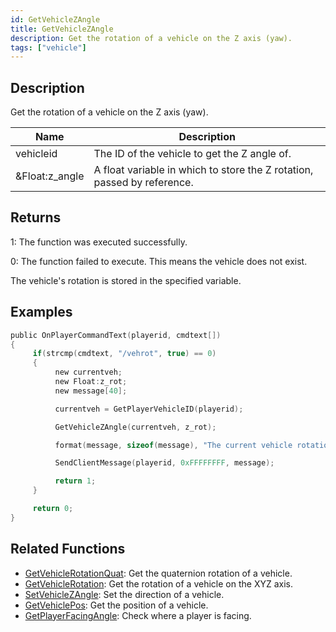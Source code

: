 ```yaml
---
id: GetVehicleZAngle
title: GetVehicleZAngle
description: Get the rotation of a vehicle on the Z axis (yaw).
tags: ["vehicle"]
---
```


## Description

Get the rotation of a vehicle on the Z axis (yaw).

| Name | Description |
| --- | --- |
| vehicleid | The ID of the vehicle to get the Z angle of. |
| &Float:z_angle | A float variable in which to store the Z rotation, passed by reference. |

## Returns

1: The function was executed successfully.

0: The function failed to execute. This means the vehicle does not exist.

The vehicle's rotation is stored in the specified variable.

## Examples

```c
public OnPlayerCommandText(playerid, cmdtext[])
{
     if(strcmp(cmdtext, "/vehrot", true) == 0)
     {
          new currentveh;
          new Float:z_rot;
          new message[40];

          currentveh = GetPlayerVehicleID(playerid);

          GetVehicleZAngle(currentveh, z_rot);

          format(message, sizeof(message), "The current vehicle rotation is: %.0f", z_rot);

          SendClientMessage(playerid, 0xFFFFFFFF, message);

          return 1;
     }

     return 0;
}
```

## Related Functions

- [GetVehicleRotationQuat](GetVehicleRotationQuat.md): Get the quaternion rotation of a vehicle.
- [GetVehicleRotation](GetVehicleRotation.md): Get the rotation of a vehicle on the XYZ axis.
- [SetVehicleZAngle](SetVehicleZAngle.md): Set the direction of a vehicle.
- [GetVehiclePos](GetVehiclePos.md): Get the position of a vehicle.
- [GetPlayerFacingAngle](GetPlayerFacingAngle.md): Check where a player is facing.
